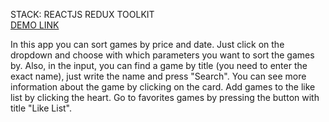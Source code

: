 STACK: 
REACTJS
REDUX TOOLKIT</br>
<a href="https://maxim-gumeniuk.github.io/iteam/">DEMO LINK</a>

In this app you can sort games by price and date. Just click on the dropdown and choose with which parameters you want to sort the games by. Also, in the input, you can find a game by title (you need to enter the exact name), just write the name and press "Search". You can see more information about the game by clicking on the card. Add games to the like list by clicking the heart. Go to favorites games by pressing the button with title "Like List".
